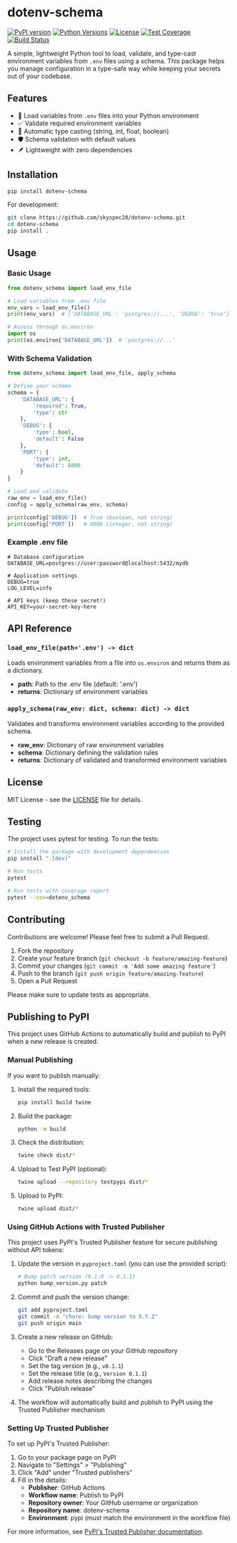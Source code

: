 # dotenv-schema

[![PyPI version](https://img.shields.io/pypi/v/dotenv-schema.svg)](https://pypi.org/project/dotenv-schema/)
[![Python Versions](https://img.shields.io/pypi/pyversions/dotenv-schema.svg)](https://pypi.org/project/dotenv-schema/)
[![License](https://img.shields.io/github/license/skyspec28/dotenv-schema.svg)](https://github.com/skyspec28/dotenv-schema/blob/main/LICENSE)
[![Test Coverage](https://img.shields.io/codecov/c/github/skyspec28/dotenv-schema.svg)](https://codecov.io/gh/skyspec28/dotenv-schema)
[![Build Status](https://img.shields.io/github/actions/workflow/status/skyspec28/dotenv-schema/python-tests.yml?branch=main)](https://github.com/skyspec28/dotenv-schema/actions)

A simple, lightweight Python tool to load, validate, and type-cast environment variables from `.env` files using a schema. This package helps you manage configuration in a type-safe way while keeping your secrets out of your codebase.

## Features

- 📝 Load variables from `.env` files into your Python environment
- ✅ Validate required environment variables
- 🔄 Automatic type casting (string, int, float, boolean)
- 🛡️ Schema validation with default values
- 🪶 Lightweight with zero dependencies

## Installation

```bash
pip install dotenv-schema
```

For development:

```bash
git clone https://github.com/skyspec28/dotenv-schema.git
cd dotenv-schema
pip install .
```

## Usage

### Basic Usage

```python
from dotenv_schema import load_env_file

# Load variables from .env file
env_vars = load_env_file()
print(env_vars)  # {'DATABASE_URL': 'postgres://...', 'DEBUG': 'true'}

# Access through os.environ
import os
print(os.environ['DATABASE_URL'])  # 'postgres://...'
```

### With Schema Validation

```python
from dotenv_schema import load_env_file, apply_schema

# Define your schema
schema = {
    'DATABASE_URL': {
        'required': True,
        'type': str
    },
    'DEBUG': {
        'type': bool,
        'default': False
    },
    'PORT': {
        'type': int,
        'default': 8000
    }
}

# Load and validate
raw_env = load_env_file()
config = apply_schema(raw_env, schema)

print(config['DEBUG'])  # True (boolean, not string)
print(config['PORT'])   # 8000 (integer, not string)
```

### Example .env file

```
# Database configuration
DATABASE_URL=postgres://user:password@localhost:5432/mydb

# Application settings
DEBUG=true
LOG_LEVEL=info

# API keys (keep these secret!)
API_KEY=your-secret-key-here
```

## API Reference

### `load_env_file(path='.env') -> dict`

Loads environment variables from a file into `os.environ` and returns them as a dictionary.

- **path**: Path to the .env file (default: '.env')
- **returns**: Dictionary of environment variables

### `apply_schema(raw_env: dict, schema: dict) -> dict`

Validates and transforms environment variables according to the provided schema.

- **raw_env**: Dictionary of raw environment variables
- **schema**: Dictionary defining the validation rules
- **returns**: Dictionary of validated and transformed environment variables

## License

MIT License - see the [LICENSE](LICENSE) file for details.

## Testing

The project uses pytest for testing. To run the tests:

```bash
# Install the package with development dependencies
pip install ".[dev]"

# Run tests
pytest

# Run tests with coverage report
pytest --cov=dotenv_schema
```

## Contributing

Contributions are welcome! Please feel free to submit a Pull Request.

1. Fork the repository
2. Create your feature branch (`git checkout -b feature/amazing-feature`)
3. Commit your changes (`git commit -m 'Add some amazing feature'`)
4. Push to the branch (`git push origin feature/amazing-feature`)
5. Open a Pull Request

Please make sure to update tests as appropriate.

## Publishing to PyPI

This project uses GitHub Actions to automatically build and publish to PyPI when a new release is created.

### Manual Publishing

If you want to publish manually:

1. Install the required tools:
   ```bash
   pip install build twine
   ```

2. Build the package:
   ```bash
   python -m build
   ```

3. Check the distribution:
   ```bash
   twine check dist/*
   ```

4. Upload to Test PyPI (optional):
   ```bash
   twine upload --repository testpypi dist/*
   ```

5. Upload to PyPI:
   ```bash
   twine upload dist/*
   ```

### Using GitHub Actions with Trusted Publisher

This project uses PyPI's Trusted Publisher feature for secure publishing without API tokens:

1. Update the version in `pyproject.toml` (you can use the provided script):
   ```bash
   # Bump patch version (0.1.0 -> 0.1.1)
   python bump_version.py patch
   ```

2. Commit and push the version change:
   ```bash
   git add pyproject.toml
   git commit -m "chore: bump version to X.Y.Z"
   git push origin main
   ```

3. Create a new release on GitHub:
   - Go to the Releases page on your GitHub repository
   - Click "Draft a new release"
   - Set the tag version (e.g., `v0.1.1`)
   - Set the release title (e.g., `Version 0.1.1`)
   - Add release notes describing the changes
   - Click "Publish release"

4. The workflow will automatically build and publish to PyPI using the Trusted Publisher mechanism

### Setting Up Trusted Publisher

To set up PyPI's Trusted Publisher:

1. Go to your package page on PyPI
2. Navigate to "Settings" > "Publishing"
3. Click "Add" under "Trusted publishers"
4. Fill in the details:
   - **Publisher**: GitHub Actions
   - **Workflow name**: Publish to PyPI
   - **Repository owner**: Your GitHub username or organization
   - **Repository name**: dotenv-schema
   - **Environment**: pypi (must match the environment in the workflow file)

For more information, see [PyPI's Trusted Publisher documentation](https://docs.pypi.org/trusted-publishers/).